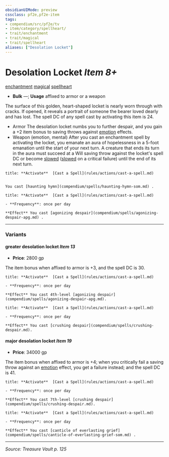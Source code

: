 ```yaml
---
obsidianUIMode: preview
cssclass: pf2e,pf2e-item
tags:
- compendium/src/pf2e/tv
- item/category/spellheart/
- trait/enchantment
- trait/magical
- trait/spellheart
aliases: ["Desolation Locket"]
---
```

# Desolation Locket *Item 8+*  
[enchantment](enchantment.md "Enchantment School Trait")  [magical](magical.md "Magical Item Trait")  [spellheart](spellheart-som.md "Spellheart Equipment Trait")  

- **Bulk** —; **Usage** affixed to armor or a weapon

The surface of this golden, heart-shaped locket is nearly worn through with cracks. If opened, it reveals a portrait of someone the bearer loved dearly and has lost. The spell DC of any spell cast by activating this item is 24.

- Armor The desolation locket numbs you to further despair, and you gain a +2 item bonus to saving throws against [emotion](emotion.md "Emotion Effect Trait") effects.
- Weapon (emotion, mental) After you cast an enchantment spell by activating the locket, you emanate an aura of hopelessness in a 5-foot emanation until the start of your next turn. A creature that ends its turn in the aura must succeed at a Will saving throw against the locket's spell DC or become [slowed](conditions.md#Slowed) ([slowed](conditions.md#Slowed) on a critical failure) until the end of its next turn.

```ad-embed-ability
title: **Activate**  [Cast a Spell](rules/actions/cast-a-spell.md)


You cast [haunting hymn](compendium/spells/haunting-hymn-som.md) .
```

```ad-embed-ability
title: **Activate**  [Cast a Spell](rules/actions/cast-a-spell.md)

- **Frequency**: once per day

**Effect** You cast [agonizing despair](compendium/spells/agonizing-despair-apg.md) .
```

---

### Variants

#### greater desolation locket *Item 13*

- **Price**: 2800 gp

The item bonus when affixed to armor is +3, and the spell DC is 30.

```ad-embed-ability
title: **Activate**  [Cast a Spell](rules/actions/cast-a-spell.md)

- **Frequency**: once per day

**Effect** You cast 4th-level [agonizing despair](compendium/spells/agonizing-despair-apg.md).
```

```ad-embed-ability
title: **Activate**  [Cast a Spell](rules/actions/cast-a-spell.md)

- **Frequency**: once per day

**Effect** You cast [crushing despair](compendium/spells/crushing-despair.md).
```

#### major desolation locket *Item 19*

- **Price**: 34000 gp

The item bonus when affixed to armor is +4; when you critically fail a saving throw against an [emotion](emotion.md "Emotion Effect Trait") effect, you get a failure instead; and the spell DC is 41.

```ad-embed-ability
title: **Activate**  [Cast a Spell](rules/actions/cast-a-spell.md)

- **Frequency**: once per day

**Effect** You cast 7th-level [crushing despair](compendium/spells/crushing-despair.md).
```

```ad-embed-ability
title: **Activate**  [Cast a Spell](rules/actions/cast-a-spell.md)

- **Frequency**: once per day

**Effect** You cast [canticle of everlasting grief](compendium/spells/canticle-of-everlasting-grief-som.md) .
```

---
*Source: Treasure Vault p. 125*